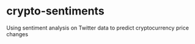 # crypto-sentiments
Using sentiment analysis on Twitter data to predict cryptocurrency price changes
